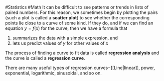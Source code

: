 #Statistics #Math 
It can be difficult to see patterns or trends in lists of paired numbers. For this reason, we
sometimes begin by plotting the pairs (such a plot is called a **scatter plot**) to see whether
the corresponding points lie close to a curve of some kind. If they do, and if we can find an
equation $y = f( x )$ for the curve, then we have a formula that
1. summarizes the data with a simple expression, and
2. lets us predict values of $y$ for other values of $x$

The process of finding a curve to fit data is called **regression analysis** and the curve is called a **regression curve**.

There are many useful types of regression curves$-$[[Line|linear]], power, exponential, logarithmic, sinusoidal, and so on.